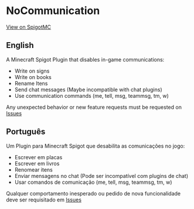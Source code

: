 # NoCommunication

[View on SpigotMC](https://www.spigotmc.org/resources/nocommunication.111146/)

## English

A Minecraft Spigot Plugin that disables in-game communications:

- Write on signs
- Write on books
- Rename Itens
- Send chat messages (Maybe incompatible with chat plugins)
- Use communication commands (me, tell, msg, teammsg, tm, w)

Any unexpected behavior or new feature requests must be requested on [Issues](https://github.com/PilatiPlugins/NoCommunication/issues)

## Português

Um Plugin para Minecraft Spigot que desabilita as comunicações no jogo:

- Escrever em placas
- Escrever em livros
- Renomear itens
- Enviar mensagens no chat (Pode ser incompatível com plugins de chat)
- Usar comandos de comunicação (me, tell, msg, teammsg, tm, w)

Qualquer comportamento inesperado ou pedido de nova funcionalidade deve ser requisitado em [Issues](https://github.com/PilatiPlugins/NoCommunication/issues)
